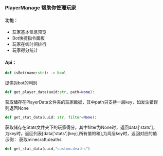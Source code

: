 ### PlayerManage 帮助你管理玩家

#### 功能：
- 玩家基本信息预览
- Bot快捷指令面板
- 玩家在线时间排行
- 玩家得分统计

#### Api：
```python -> bool
def isBot(name:str): -> bool
``` 
提供对bot的判别

```python
def get_player_data(uuid:str, path=None):
```
获取储存在PlayerData文件夹的玩家数据，其中path只支持一层key，如发生错误则返回None

```python
def get_stat_data(uuid: str, filter=None):
````
获取储存在Stats文件夹下的玩家得分，其中filter为None时，返回data['stats']，为key时，返回列表[data['stats'][key],所有值的和],为两层key时，返回对应的值    
示例： 获取minecraft:deaths
```python
def get_stat_data(uuid,"custom.deaths")
```


